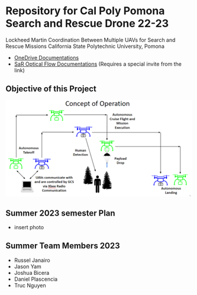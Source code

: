 # Repository for Cal Poly Pomona Search and Rescue Drone 22-23

Lockheed Martin Coordination Between Multiple UAVs for Search and Rescue Missions
California State Polytechnic University, Pomona
* [OneDrive Documentations](https://livecsupomona-my.sharepoint.com/:f:/g/personal/rsjanairo_cpp_edu/EgMdS5oYeahGoJx8KE8ym4UBWX6eHcz2TKDSJ3qtYKlNqg?e=GxiJsg)
* [SaR Optical Flow Documentations](https://livecsupomona-my.sharepoint.com/:f:/r/personal/rsjanairo_cpp_edu/Documents/Optical%20Flow%202019-2020?csf=1&web=1&e=w5bDuV)
(Requires a special invite from the link)
## Objective of this Project
![alt text](https://github.com/rjanairo/Lockheed-Martin-SAR/blob/main/Images/conceptOperation.png?raw=true)
## Summer 2023 semester Plan
* insert photo

## Summer Team Members 2023
* Russel Janairo
* Jason Yam
* Joshua Bicera
* Daniel Plascencia
* Truc Nguyen
